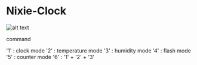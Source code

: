 # Nixie-Clock

![alt text](https://1.bp.blogspot.com/-yudi6DA56mM/WZk1IM_Z4DI/AAAAAAAALVc/Igc8mz3Kq1sGENdTJ9W_CU33nhVXYXnrACLcBGAs/s1600/DSC_0580.JPG)

command

'1' : clock mode
'2' : temperature mode
'3' : humidity mode
'4' : flash mode
'5' : counter mode
'6' : '1' + '2' + '3'

